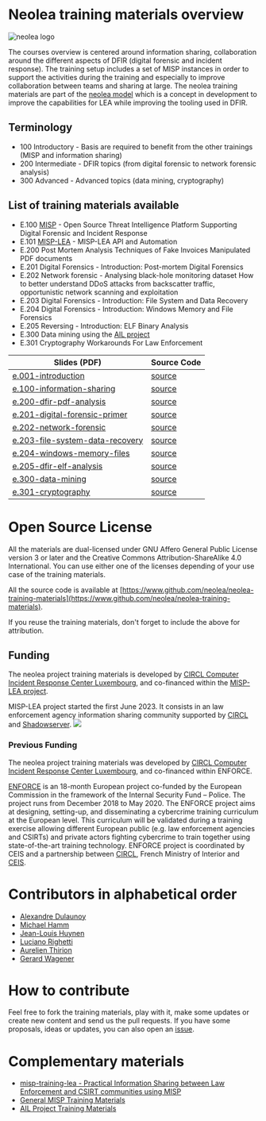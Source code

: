 # Neolea training materials overview

![neolea logo](https://raw.githubusercontent.com/neolea/neolea-training-materials/master/images/neolea-small.png)

The courses overview is centered around information sharing, collaboration around the different aspects of DFIR (digital forensic and incident response). The training setup includes a set of MISP instances in order to support the activities during the training and especially to improve collaboration between teams and sharing at large. The neolea training materials are part of the [neolea model](methodology.md) which is a concept in development to improve the capabilities for LEA while improving the tooling used in DFIR.

## Terminology

- 100 Introductory - Basis are required to benefit from the other trainings (MISP and information sharing)
- 200 Intermediate - DFIR topics (from digital forensic to network forensic analysis)
- 300 Advanced - Advanced topics (data mining, cryptography)

## List of training materials available

- E.100 [MISP](https://www.misp-project.org/) - Open Source Threat Intelligence Platform Supporting Digital Forensic and Incident Response
- E.101 [MISP-LEA](https://www.misp-lea.org/) - MISP-LEA API and Automation
- E.200 Post Mortem Analysis Techniques of Fake Invoices Manipulated PDF documents
- E.201 Digital Forensics - Introduction: Post-mortem Digital Forensics
- E.202 Network forensic - Analysing black-hole monitoring dataset How to better understand DDoS attacks from backscatter traffic, opportunistic network scanning and exploitation
- E.203 Digital Forensics - Introduction: File System and Data Recovery
- E.204 Digital Forensics - Introduction: Windows Memory and File Forensics
- E.205 Reversing - Introduction: ELF Binary Analysis
- E.300 Data mining using the [AIL project](https://www.github.com/ail-project)
- E.301 Cryptography Workarounds For Law Enforcement

| Slides (PDF) | Source Code |
| ------------ | ----------- |
| [e.001-introduction](https://github.com/neolea/neolea-training-materials/blob/master/output/e.001-introduction.pdf) | [source](https://github.com/neolea/neolea-training-materials/tree/master/e.001-introduction) |
| [e.100-information-sharing](https://github.com/neolea/neolea-training-materials/blob/master/output/e.100-information-sharing.pdf) | [source](https://github.com/neolea/neolea-training-materials/tree/master/e.100-information-sharing) |
| [e.200-dfir-pdf-analysis](https://github.com/neolea/neolea-training-materials/blob/master/output/e.200-dfir-pdf-analysis.pdf) | [source](https://github.com/neolea/neolea-training-materials/tree/master/e.200-dfir-pdf-analysis) |
| [e.201-digital-forensic-primer](https://github.com/neolea/neolea-training-materials/blob/master/output/e.201-digital-forensic-primer.pdf) | [source](https://github.com/neolea/neolea-training-materials/tree/master/e.201-digital-forensic-primer) |
| [e.202-network-forensic](https://github.com/neolea/neolea-training-materials/blob/master/output/e.202-network-forensic.pdf) | [source](https://github.com/neolea/neolea-training-materials/tree/master/e.202-network-forensic) |
| [e.203-file-system-data-recovery](https://github.com/neolea/neolea-training-materials/blob/master/output/e.203-file-system-data-recovery.pdf) | [source](https://github.com/neolea/neolea-training-materials/tree/master/e.203-file-system-data-recovery) |
| [e.204-windows-memory-files](https://github.com/neolea/neolea-training-materials/blob/master/output/e.204-windows-memory-files.pdf) | [source](https://github.com/neolea/neolea-training-materials/tree/master/e.204-windows-memory-files) |
| [e.205-dfir-elf-analysis](https://github.com/neolea/neolea-training-materials/blob/master/output/e.205-dfir-elf-analysis.pdf) | [source](https://github.com/neolea/neolea-training-materials/tree/master/e.205-dfir-elf-analysis) |
| [e.300-data-mining](https://github.com/neolea/neolea-training-materials/blob/master/output/e.300-data-mining.pdf) | [source](https://github.com/neolea/neolea-training-materials/tree/master/e.300-data-mining) |
| [e.301-cryptography](https://github.com/neolea/neolea-training-materials/blob/master/output/e.301-cryptography.pdf) | [source](https://github.com/neolea/neolea-training-materials/tree/master/e.301-cryptography) |
                                                                                                                                                                                                                      

# Open Source License

All the materials are dual-licensed under GNU Affero General Public License version 3 or later and the Creative Commons Attribution-ShareAlike 4.0 International. You can use either one of the licenses depending of your use case of the training materials.

All the source code is available at [https://www.github.com/neolea/neolea-training-materials](https://www.github.com/neolea/neolea-training-materials).

If you reuse the training materials, don't forget to include the above for attribution.

## Funding

The neolea project training materials is developed by [CIRCL Computer Incident Response Center Luxembourg](https://www.circl.lu/), and co-financed within the [MISP-LEA project](https://www.misp-lea.org/).

MISP-LEA project started the first June 2023. It consists in an law enforcement agency information sharing community supported by [CIRCL](https://www.circl.lu/) and [Shadowserver](https://www.shadowserver.org/). 
![](https://www.misp-lea.org/assets/img/eu_funded_en.jpg)

### Previous Funding

The neolea project training materials was developed by [CIRCL Computer Incident Response Center Luxembourg](https://www.circl.lu/), and co-financed within ENFORCE.

[ENFORCE](https://ceis.eu/en/cyber-ceis-coordinator-of-the-enforce-project-co-organizes-a-cybercrime-training-with-the-luxembourgian-circl-and-the-french-national-police/) is an 18-month European project co-funded by the European Commission in the framework of the Internal Security Fund – Police. The project runs from December 2018 to May 2020. The ENFORCE project aims at designing, setting-up, and disseminating a cybercrime training curriculum at the European level. This curriculum will be validated during a training exercise allowing different European public (e.g. law enforcement agencies and CSIRTs) and private actors fighting cybercrime to train together using state-of-the-art training technology. ENFORCE project is coordinated by CEIS and a partnership between [CIRCL](https://www.circl.lu/), French Ministry of Interior and [CEIS](https://ceis.eu/).


# Contributors in alphabetical order

- [Alexandre Dulaunoy](https://github.com/adulau)
- [Michael Hamm](https://github.com/michael-hamm)
- [Jean-Louis Huynen](https://github.com/gallypette)
- [Luciano Righetti](https://github.com/righel)
- [Aurelien Thirion](https://github.com/terrtia)
- [Gerard Wagener](https://github.com/haegardev)

# How to contribute

Feel free to fork the training materials, play with it, make some updates or create new content and send us the pull requests. If you have some proposals, ideas or updates, you can also open an [issue](https://github.com/neolea/neolea-training-materials/issues).

# Complementary materials

- [misp-training-lea - Practical Information Sharing between Law Enforcement and CSIRT communities using MISP](https://github.com/MISP/misp-training-lea)
- [General MISP Training Materials](https://github.com/MISP/misp-training)
- [AIL Project Training Materials](https://github.com/ail-project/ail-training)
